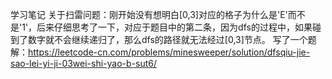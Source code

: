 学习笔记
关于扫雷问题：刚开始没有想明白[0,3]对应的格子为什么是'E'而不是'1'，后来仔细思考了一下，对应于题目中的第二条，因为dfs的过程中，如果碰到了数字就不会继续递归了，那么dfs的路径就无法经过[0,3]节点。
写了一个题解：https://leetcode-cn.com/problems/minesweeper/solution/dfsqiu-jie-sao-lei-yi-ji-03wei-shi-yao-b-sut6/
